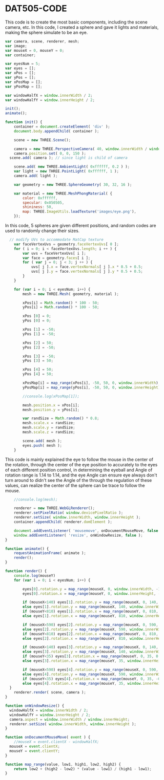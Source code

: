 # DAT505-CODE
This code is to create the most basic components, including the scene camera, etc. In this code, I created a sphere and gave it lights and materials, making the sphere simulate to be an eye.
```javascript
var camera, scene, renderer, mesh;
var image;
var mouseX = 0, mouseY = 0;
var container;

var eyesNum = 5;
var eyes = [];
var xPos = [];
var yPos = [];
var xPosMap = [];
var yPosMap = [];

var windowHalfX = window.innerWidth / 2;
var windowHalfY = window.innerHeight / 2;

init();
animate();

function init() {
	container = document.createElement( 'div' );
	document.body.appendChild( container );

	scene = new THREE.Scene();

	camera = new THREE.PerspectiveCamera( 40, window.innerWidth / window.innerHeight, 1, 1000 );
	camera.position.set( 0, 0, 150 );
  scene.add( camera ); // since light is child of camera

	scene.add( new THREE.AmbientLight( 0xffffff, 0.2 ) );
	var light = new THREE.PointLight( 0xffffff, 1 );
	camera.add( light );

	var geometry = new THREE.SphereGeometry( 30, 32, 16 );

	var material = new THREE.MeshPhongMaterial( {
		color: 0xffffff,
		specular: 0x050505,
		shininess: 50,
		map: THREE.ImageUtils.loadTexture('images/eye.png'),
	});
```
In this code, 5 spheres are given different positions, and random codes are used to randomly change their sizes.
```javascript
  // modify UVs to accommodate MatCap texture
	var faceVertexUvs = geometry.faceVertexUvs[ 0 ];
	for ( i = 0; i < faceVertexUvs.length; i ++ ) {
		var uvs = faceVertexUvs[ i ];
		var face = geometry.faces[ i ];
		for ( var j = 0; j < 3; j ++ ) {
			uvs[ j ].x = face.vertexNormals[ j ].x * 0.5 + 0.5;
			uvs[ j ].y = face.vertexNormals[ j ].y * 0.5 + 0.5;
		}
	}

	for (var i = 0; i < eyesNum; i++) {
		mesh = new THREE.Mesh( geometry, material );

		xPos[i] = Math.random() * 100 - 50;
		yPos[i] = Math.random() * 100 - 50;

		xPos [0] = 0;
		yPos [0] = 0;

		xPos [1] = -50;
		yPos [1] = -50;

		xPos [2] = 50;
		yPos [2] = -50;

		xPos [3] = -50;
		yPos [3] = 50;

		xPos [4] = 50;
		yPos [4] = 50;

		xPosMap[i] = map_range(xPos[i], -50, 50, 0, window.innerWidth);
		yPosMap[i] = map_range(yPos[i], -50, 50, 0, window.innerHeight);

		//console.log(xPosMap[1]);

		mesh.position.x = xPos[i];
		mesh.position.y = yPos[i];

		var randSize = Math.random() * 0.8;
		mesh.scale.x = randSize;
		mesh.scale.y = randSize;
		mesh.scale.z = randSize;

		scene.add( mesh );
		eyes.push( mesh );
	}
```
This code is mainly explained the eye to follow the mouse in the center of the rotation, through the center of the eye position to accurately to the eyes of each different position control, in determining the eyeball and Angle of rotation range is 1.14 to 1.14, and the eye Angle can ensure eye always don't turn around to didn't see the Angle of the through the regulation of these values, can realize the center of the sphere can be trace to follow the mouse.
```javascript
	//console.log(mesh);

	renderer = new THREE.WebGLRenderer();
	renderer.setPixelRatio( window.devicePixelRatio );
	renderer.setSize( window.innerWidth, window.innerHeight );
	container.appendChild( renderer.domElement );

	document.addEventListener( 'mousemove', onDocumentMouseMove, false );
	window.addEventListener( 'resize', onWindowResize, false );
}

function animate() {
	requestAnimationFrame( animate );
	render();
}

function render() {
	console.log(mouseY)
	for (var i = 0; i < eyesNum; i++) {

		eyes[0].rotation.y = map_range(mouseX, 0, window.innerWidth, -1.14, 1.14);
		eyes[0].rotation.x = map_range(mouseY, 0, window.innerHeight, -1.14, 1.14);

		if (mouseX<140) eyes[1].rotation.y = map_range(mouseX, 0, 140, -0.5, 0.2);
		else eyes[1].rotation.y = map_range(mouseX, 140, window.innerWidth, 0.2, 1.14);
		if (mouseY<810) eyes[1].rotation.x = map_range(mouseY, 0, 810, -1.14, -0.25);
		else eyes[1].rotation.x = map_range(mouseY, 810, window.innerHeight, -0.25, 0);

		if (mouseX<590) eyes[2].rotation.y = map_range(mouseX, 0, 590, -1.14, -0.25);
		else eyes[2].rotation.y = map_range(mouseX, 590, window.innerWidth, -0.25, 0.25);
		if (mouseY<810) eyes[2].rotation.x = map_range(mouseY, 0, 810, -1.14, -0.25);
		else eyes[2].rotation.x = map_range(mouseY, 810, window.innerHeight, -0.25, 0);

		if (mouseX<140) eyes[3].rotation.y = map_range(mouseX, 0, 140, -0.2, 0.25);
		else eyes[3].rotation.y = map_range(mouseX, 140, window.innerWidth, 0.25, 1.14);
		if (mouseY<35) eyes[3].rotation.x = map_range(mouseY, 0, 35, 0, 0.25);
		else eyes[3].rotation.x = map_range(mouseY, 35, window.innerHeight, 0.25, 1.14);

		if (mouseX<590) eyes[4].rotation.y = map_range(mouseX, 0, 590, -1.14, -0.25);
		else eyes[4].rotation.y = map_range(mouseX, 590, window.innerWidth, -0.25, 0.2);
		if (mouseY<35) eyes[4].rotation.x = map_range(mouseY, 0, 35, -0.5, 0);
		else eyes[4].rotation.x = map_range(mouseY, 35, window.innerHeight, 0, 1.14);
  }
	renderer.render( scene, camera );
}

function onWindowResize() {
  windowHalfX = window.innerWidth / 2;
  windowHalfY = window.innerHeight / 2;
  camera.aspect = window.innerWidth / window.innerHeight;
  renderer.setSize( window.innerWidth, window.innerHeight );
}

function onDocumentMouseMove( event ) {
	//mouseX = event.clientX - windowHalfX;
  mouseX = event.clientX;
  mouseY = event.clientY;
}

function map_range(value, low1, high1, low2, high2) {
	return low2 + (high2 - low2) * (value - low1) / (high1 - low1);
}
```
